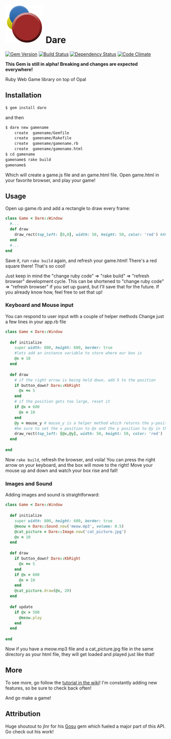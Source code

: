 ![Dare Logo](/images/logo.png) Dare
====
[![Gem Version](https://badge.fury.io/rb/dare.svg)](http://badge.fury.io/rb/dare)
[![Build Status](https://travis-ci.org/domgetter/dare.svg?branch=master)](https://travis-ci.org/domgetter/dare)
[![Dependency Status](https://gemnasium.com/nicklink483/dare.svg)](https://gemnasium.com/nicklink483/dare)
[![Code Climate](https://codeclimate.com/github/nicklink483/dare/badges/gpa.svg)](https://codeclimate.com/github/nicklink483/dare)

**This Gem is still in alpha! Breaking and changes are expected everywhere!**

Ruby Web Game library on top of Opal

## Installation

```bash
$ gem install dare
```

and then

```bash
$ dare new gamename
    create  gamename/Gemfile
    create  gamename/Rakefile
    create  gamename/gamename.rb
    create  gamename/gamename.html
$ cd gamename
gamename$ rake build
gamename$
```

Which will create a game.js file and an game.html file.  Open game.html in your favorite browser, and play your game!

## Usage

Open up game.rb and add a rectangle to draw every frame:

```ruby
class Game < Dare::Window
  #...
  def draw
    draw_rect(top_left: [0,0], width: 50, height: 50, color: 'red') #API subject to change
  end
  #...
end
```
Save it, run `rake build` again, and refresh your game.html!  There's a red square there!  That's so cool!

Just keep in mind the "change ruby code" => "rake build" => "refresh browser" development cycle.  This can be shortened to "change ruby code" => "refresh browser" if you set up guard, but I'll save that for the future.  If you already know how, feel free to set that up!

### Keyboard and Mouse input

You can respond to user input with a couple of helper methods
Change just a few lines in your app.rb file

```ruby
class Game < Dare::Window

  def initialize
    super width: 800, height: 600, border: true
    #lets add an instance variable to store where our box is
    @x = 10
  end

  def draw
    # if the right arrow is being held down, add 5 to the position
    if button_down? Dare::KbRight
      @x += 5
    end
    # if the position gets too large, reset it
    if @x > 600
      @x = 10
    end
    @y = mouse_y # mouse_y is a helper method which returns the y-position off the mouse
    #be sure to set the x position to @x and the y position to @y in the draw_rect method!
    draw_rect(top_left: [@x,@y], width: 50, height: 50, color: 'red')
  end

end
```

Now `rake build`, refresh the browser, and voila!  You can press the right arrow on your keyboard, and the box will move to the right!  Move your mouse up and down and watch your box rise and fall!

### Images and Sound

Adding images and sound is straightforward:


```ruby
class Game < Dare::Window

  def initialize
    super width: 800, height: 600, border: true
    @meow = Dare::Sound.new('meow.mp3', volume: 0.5)
    @cat_picture = Dare::Image.new('cat_picture.jpg')
    @x = 10
  end

  def draw
    if button_down? Dare::KbRight
      @x += 5
    end
    if @x > 600
      @x = 10
    end
    @cat_picture.draw(@x, 20)
  end

  def update
    if @x > 500
      @meow.play
    end
  end

end
```

Now if you have a meow.mp3 file and a cat_picture.jpg file in the same directory as your html file, they will get loaded and played just like that!

## More

To see more, go follow the [tutorial in the wiki](https://github.com/nicklink483/dare/wiki/Ruby-Tutorial)!  I'm constantly adding new features, so be sure to check back often!

And go make a game!

## Attribution

Huge shoutout to jlnr for his [Gosu](https://github.com/jlnr/gosu) gem which fueled a major part of this API.  Go check out his work!
